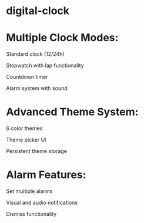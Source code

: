 # digital-clock

# Multiple Clock Modes:

Standard clock (12/24h)

Stopwatch with lap functionality

Countdown timer

Alarm system with sound

# Advanced Theme System:

6 color themes

Theme picker UI

Persistent theme storage

# Alarm Features:

Set multiple alarms

Visual and audio notifications

Dismiss functionality

